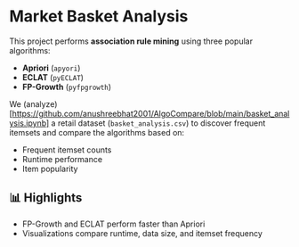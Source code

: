 # Market Basket Analysis

This project performs **association rule mining** using three popular algorithms:

* **Apriori** (`apyori`)
* **ECLAT** (`pyECLAT`)
* **FP-Growth** (`pyfpgrowth`)

We (analyze)[https://github.com/anushreebhat2001/AlgoCompare/blob/main/basket_analysis.ipynb] a retail dataset (`basket_analysis.csv`) to discover frequent itemsets and compare the algorithms based on:

* Frequent itemset counts
* Runtime performance
* Item popularity

## 📊 Highlights

* FP-Growth and ECLAT perform faster than Apriori
* Visualizations compare runtime, data size, and itemset frequency
